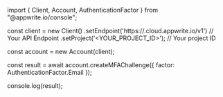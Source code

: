 import { Client, Account, AuthenticationFactor } from "@appwrite.io/console";

const client = new Client()
    .setEndpoint('https://<REGION>.cloud.appwrite.io/v1') // Your API Endpoint
    .setProject('<YOUR_PROJECT_ID>'); // Your project ID

const account = new Account(client);

const result = await account.createMFAChallenge({
    factor: AuthenticationFactor.Email
});

console.log(result);

